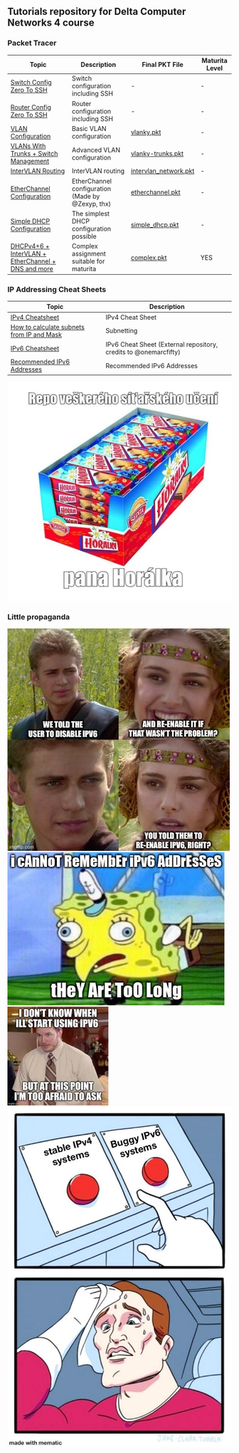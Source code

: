 ## Tutorials repository for Delta Computer Networks 4 course

### Packet Tracer

| Topic                                                                                                                                                | Description                                      | Final PKT File                                                                 | Maturita Level |
|------------------------------------------------------------------------------------------------------------------------------------------------------|--------------------------------------------------|--------------------------------------------------------------------------------|----------------|
| [Switch Config Zero To SSH](./cisco_packet_tracer/Switch%20Config%20Zero%20To%20SSH.md)                                                              | Switch configuration including SSH               | -                                                                              | -              |
| [Router Config Zero To SSH](./cisco_packet_tracer/Router%20Config%20Zero%20To%20SSH.md)                                                              | Router configuration including SSH               | -                                                                              | -              |
| [VLAN Configuration](./cisco_packet_tracer/VLAN%20Configuration.md)                                                                                  | Basic VLAN configuration                         | [vlanky.pkt](./cisco_packet_tracer/pkt_files/vlanky.pkt)                       | -              |
| [VLANs With Trunks + Switch Management](./cisco_packet_tracer/VLAN%20With%20Trunks%20Configuration.md)                                               | Advanced VLAN configuration                      | [vlanky-trunks.pkt](./cisco_packet_tracer/pkt_files/vlanky-trunks.pkt)         | -              |
| [InterVLAN Routing](./cisco_packet_tracer/InterVLAN%20Routing.md)                                                                                    | InterVLAN routing                                | [intervlan_network.pkt](./cisco_packet_tracer/pkt_files/intervlan_network.pkt) | -              |
| [EtherChannel Configuration](./cisco_packet_tracer/EtherChannel%20in%20a%20nutshell.md)                                                              | EtherChannel configuration (Made by @Zexyp, thx) | [etherchannel.pkt](./cisco_packet_tracer/pkt_files/etherchannel.pkt)           | -              |
| [Simple DHCP Configuration](./cisco_packet_tracer/DHCP%20Configuration.md)                                                                           | The simplest DHCP configuration possible         | [simple_dhcp.pkt](./cisco_packet_tracer/pkt_files/simple_dhcp.pkt)             | -              |
| [DHCPv4+6 + InterVLAN + EtherChannel + DNS and more](./cisco_packet_tracer/DHCP(v4+6),%20DNS,%20EtherChannel,%20Trunks,%20InterVLAN%20Everything.md) | Complex assignment suitable for maturita         | [complex.pkt](./cisco_packet_tracer/pkt_files/complex.pkt)                     | YES            |

### IP Addressing Cheat Sheets

| Topic                                                                                                           | Description                                                      |
|-----------------------------------------------------------------------------------------------------------------|------------------------------------------------------------------|
| [IPv4 Cheatsheet](./network_addressing/IPv4%20Cheatsheet.md)                                                    | IPv4 Cheat Sheet                                                 |                                              
| [How to calculate subnets from IP and Mask](./network_addressing/IPv4%20Cheatsheet.md#how-to-calculate-subnets) | Subnetting                                                       |                                              
| [IPv6 Cheatsheet](https://github.com/onemarcfifty/cheat-sheets/blob/main/networking/ipv6.md)                    | IPv6 Cheat Sheet (External repository, credits to @onemarcfifty) |                                        
| [Recommended IPv6 Addresses](./network_addressing/IPv6%20Cool%20Hextets.md)                                     | Recommended IPv6 Addresses                                       |                                               

![](/img/horalky_desc.png)

### Little propaganda
![](/img/ipv6_meme1.png)
![](/img/ipv6_meme2.png)
![](/img/ipv6_meme3.png)
![](/img/ipv6_meme4.png)
